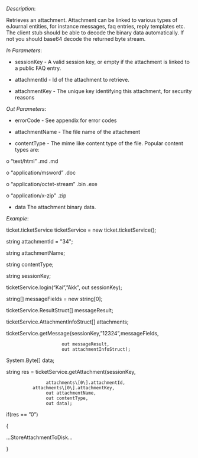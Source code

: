 <properties date="2016-06-24"
SortOrder="154"
/>

*Description*:

Retrieves an attachment. Attachment can be linked to various types of eJournal entities, for instance messages, faq entries, reply templates etc. The client stub should be able to decode the binary data automatically. If not you should base64 decode the returned byte stream.

 

*In Parameters*:

* sessionKey            - A valid session key, or empty if the attachment is linked to a public FAQ entry.

* attachmentId         - Id of the attachment to retrieve.

* attachmentKey      - The unique key identifying this attachment, for security reasons

 

*Out Parameters*:

* errorCode  - See appendix for error codes

* attachmentName   - The file name of the attachment

* contentType          - The mime like content type of the file. Popular content types are:

o   “text/html”                                       .md .md

o   “application/msword”                      .doc

o   “application/octet-stream”               .bin .exe

o   “application/x-zip”                           .zip

* data                                   The attachment binary data.

 

*Example*:

ticket.ticketService ticketService = new ticket.ticketService();

string attachmentId = "34";

string attachmentName;

string contentType;

string sessionKey;

 

ticketService.login(“Kai”,”Akk”, out sessionKey);

string\[\] messageFields = new string\[0\];

ticketService.ResultStruct\[\] messageResult;

ticketService.AttachmentInfoStruct\[\] attachments;

ticketService.getMessage(sessionKey,”12324”,messageFields,

                         out messageResult,
                         out attachmentInfoStruct);

System.Byte\[\] data;

string res = ticketService.getAttachment(sessionKey,

                   attachments\[0\].attachmentId,
              attachments\[0\].attachmentKey,
                   out attachmentName,
                   out contentType,
                   out data);

if(res == ”0”)

{

  ...StoreAttachmentToDisk...

}
